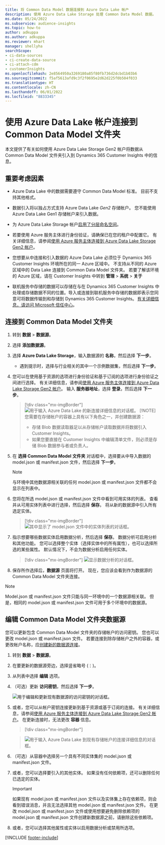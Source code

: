 ```yaml
---
title: 将 Common Data Model 数据连接到 Azure Data Lake 帐户
description: 使用 Azure Data Lake Storage 处理 Common Data Model 数据。
ms.date: 05/24/2022
ms.subservice: audience-insights
ms.topic: how-to
author: adkuppa
ms.author: adkuppa
ms.reviewer: mhart
manager: shellyha
searchScope:
- ci-data-sources
- ci-create-data-source
- ci-attach-cdm
- customerInsights
ms.openlocfilehash: 2e8564950a3269180a85f80fb736d2dcbd1b03b6
ms.sourcegitcommit: f5af5613afd9c3f2f0695e2d62d225f0b504f033
ms.translationtype: HT
ms.contentlocale: zh-CN
ms.lasthandoff: 06/01/2022
ms.locfileid: "8833345"
---
```

# <a name="connect-to-a-common-data-model-folder-using-an-azure-data-lake-account"></a>使用 Azure Data Lake 帐户连接到 Common Data Model 文件夹

本文提供了有关如何使用 Azure Data Lake Storage Gen2 帐户将数据从 Common Data Model 文件夹引入到 Dynamics 365 Customer Insights 中的信息。

## <a name="important-considerations"></a>重要考虑因素

- Azure Data Lake 中的数据需要遵守 Common Data Model 标准。 目前不支持其他格式。

- 数据引入将以独占方式支持 Azure Data Lake *Gen2* 存储帐户。 您不能使用 Azure Data Lake Gen1 存储帐户来引入数据。

- 为 Azure Data Lake Storage 帐户[启用了分层命名空间](/azure/storage/blobs/data-lake-storage-namespace)。

- 若要使用 Azure 服务主体进行身份验证，请确保已在您的租户中配置它。 有关详细信息，请参阅[使用 Azure 服务主体连接到 Azure Data Lake Storage Gen2 帐户](connect-service-principal.md)。

- 您想要从中连接和引入数据的 Azure Data Lake 必须位于 Dynamics 365 Customer Insights 环境所在的同一 Azure 区域中。 不支持从不同的 Azure 区域中的 Data Lake 连接到 Common Data Model 文件夹。 若要了解该环境的 Azure 区域，请在 Customer Insights 中转到 **管理** > **系统** > **关于**

- 联机服务中存储的数据可以存储在与在 Dynamics 365 Customer Insights 中处理或存储数据不同的位置。导入或连接到联机服务中存储的数据即表示您同意可将数据传输到和存储到 Dynamics 365 Customer Insights。 [有关详细信息，请访问 Microsoft 信任中心](https://www.microsoft.com/trust-center)。

## <a name="connect-to-a-common-data-model-folder"></a>连接到 Common Data Model 文件夹

1. 转到 **数据** > **数据源**。

1. 选择 **添加数据源**。

1. 选择 **Azure Data Lake Storage**，输入数据源的 **名称**，然后选择 **下一步**。

   - 遇到提示时，选择与行业相关的其中一个示例数据集，然后选择 **下一步**。

1. 您可以在使用基于资源的选项进行身份验证和基于订阅的选项进行身份验证之间进行选择。 有关详细信息，请参阅[使用 Azure 服务主体连接到 Azure Data Lake Storage Gen2 帐户](connect-service-principal.md)。 输入 **服务器地址**，选择 **登录**，然后选择 **下一步**。
   > [!div class="mx-imgBorder"]
   > ![用于输入 Azure Data Lake 的新连接详细信息的对话框。](media/enter-new-storage-details.png)
   > [!NOTE]
   > 您需要在存储帐户的容器上具有以下角色之一，并创建数据源：
   >
   >  - 存储 Blob 数据读取器足以从存储帐户读取数据并将数据引入 Customer Insights。 
   >  - 如果您要直接在 Customer Insights 中编辑清单文件，则必须是存储 Blob 数据参与者或负责人。

1. 在 **选择 Common Data Model 文件夹** 对话框中，选择要从中导入数据的 model.json 或 manifest.json 文件，然后选择 **下一步**。
   > [!NOTE]
   > 与环境中其他数据源相关联的任何 model.json 或 manifest.json 文件都不会显示在列表中。

1. 您将在所选 model.json 或 manifest.json 文件中看到可用实体的列表。 查看并从可用实体列表中进行选择，然后选择 **保存**。 将从新的数据源中引入所有选定实体。
   > [!div class="mx-imgBorder"]
   > ![其中显示了 model.json 文件中的实体列表的对话框。](media/review-entities.png)

1. 指示想要哪些数据实体启用数据分析，然后选择 **保存**。 数据分析可启用分析和其他功能。 您可以选择整个实体（选择实体中的所有属性），也可以选择所选的某些属性。 默认情况下，不会为数据分析启用任何实体。
   > [!div class="mx-imgBorder"]
   > ![显示数据分析的对话框。](media/dataprofiling-entities.png)

1. 保存所作选择后，**数据源** 页面将打开。 现在，您应该会看到作为数据源的 Common Data Model 文件夹连接。

> [!NOTE]
> Model.json 或 manifest.json 文件只能与同一环境中的一个数据源相关联。 但是，相同的 model.json 或 manifest.json 文件可用于多个环境中的数据源。

## <a name="edit-a-common-data-model-folder-data-source"></a>编辑 Common Data Model 文件夹数据源

您可以更新包含 Common Data Model 文件夹的存储帐户的访问密钥。 您也可以更改 model.json 或 manifest.json 文件。 若要连接到除存储帐户之外的容器，或更改帐户名称，应[创建新的数据源连接](#connect-to-a-common-data-model-folder)。

1. 转到 **数据** > **数据源**。

2. 在要更新的数据源旁边，选择竖省略号 (&vellip;)。

3. 从列表中选择 **编辑** 选项。

4. （可选）更新 **访问密钥**，然后选择 **下一步**。

   ![用于编辑和更新现有数据源的访问密钥的对话框。](media/edit-access-key.png)

5. 或者，您可以从帐户密钥连接更新到基于资源或基于订阅的连接。 有关详细信息，请参阅[使用 Azure 服务主体连接到 Azure Data Lake Storage Gen2 帐户](connect-service-principal.md)。 在更新连接时，无法更改 **容器** 信息。
   > [!div class="mx-imgBorder"]

   > ![用于输入 Azure Data Lake 到现有存储帐户的连接详细信息的对话框。](media/enter-existing-storage-details.png)

6. （可选）从容器中选择另一个具有不同实体集的 model.json 或 manifest.json 文件。

7. 或者，您可以选择要引入的其他实体。 如果没有任何依赖项，还可以删除任何已选定的实体。

   > [!IMPORTANT]
   > 如果现有 model.json 或 manifest.json 文件以及实体集上存在依赖项，则会看到错误消息，并且无法选择其他 model.json 或 manifest.json 文件。 在更改 model.json 或 manifest.json 文件或使用想要避免删除依赖项的 model.json 或 manifest.json 文件创建新数据源之前，请删除这些依赖项。

8. 或者，您可以选择其他属性或实体以启用数据分析或禁用所选项。

[!INCLUDE [footer-include](includes/footer-banner.md)]
